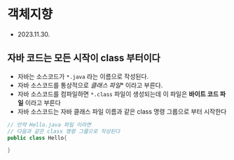# 객체지향
* 2023.11.30.

## 자바 코드는 모든 시작이 **class** 부터이다
* 자바는 소스코드가 `*.java` 라는 이름으로 작성된다.
* 자바 소스코드를 통상적으로 *클래스 파일** 이라고 부른다.
* 자바 소스코드를 컴파일하면 `*.class` 파일이 생성되는데 이 파일은 **바이트 코드 파일** 이라고 부른다
* 자바 소스코드는 자바 클래스 파일 이름과 같은 class 명령 그룹으로 부터 시작한다
```java
// 만약 Hello.java 파일 이라면
// 다음과 같은 class 명령 그룹으로 작성된다
public class Hello{

}


```